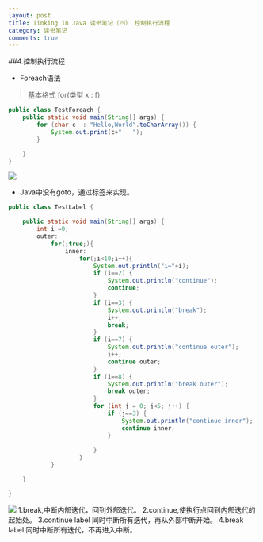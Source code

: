```yaml
---
layout: post
title: Tinking in Java 读书笔记（四） 控制执行流程
category: 读书笔记
comments: true
---
```


##4.控制执行流程
* Foreach语法
> 基本格式 for(类型 x : f)

```java
public class TestForeach {
	public static void main(String[] args) {
		for (char c  : "Hello,World".toCharArray()) {
			System.out.print(c+"   ");
		}

	}
}
```

![](http://i.imgur.com/jijDfJp.png)

* Java中没有goto，通过标签来实现。

```java
public class TestLabel {

	public static void main(String[] args) {
		int i =0;
		outer:
			for(;true;){
				inner:
					for(;i<10;i++){
						System.out.println("i="+i);
						if (i==2) {
							System.out.println("continue");
							continue;
						}
						if (i==3) {
							System.out.println("break");
							i++;
							break;
						}
						if (i==7) {
							System.out.println("continue outer");
							i++;
							continue outer;
						}
						if (i==8) {
							System.out.println("break outer");
							break outer;
						}
						for (int j = 0; j<5; j++) {
							if (j==3) {
								System.out.println("continue inner");
								continue inner;
							}
							
						}
					}
			}

	}

}

```
![](http://i.imgur.com/H3zVmTN.png)
1.break,中断内部迭代，回到外部迭代。
2.continue,使执行点回到内部迭代的起始处。
3.continue label 同时中断所有迭代，再从外部中断开始。
4.break label 同时中断所有迭代，不再进入中断。